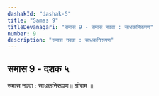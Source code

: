 ```yaml
---
dashakId: "dashak-5"
title: "Samas 9"
titleDevanagari: "समास 9 - समास नववा : साधकनिरूपण"
number: 9
description: "समास नववा : साधकनिरूपण"
---
```


## समास 9 - दशक ५

समास नववा : साधकनिरूपण॥ श्रीराम ॥